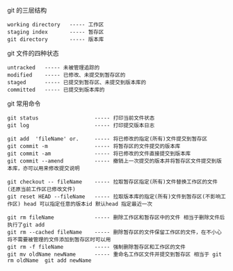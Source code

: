 git 的三层结构

	working directory	----- 工作区
	staging index		----- 暂存区
	git directory		----- 版本库
	

git 文件的四种状态

	untracked   ----- 未被管理追踪的
	modified	----- 已修改、未提交到暂存区的
	staged		----- 已提交到暂存区、未提交到版本库的
	committed 	----- 已提交到版本库的


git 常用命令

	git status  				----- 打印当前文件状态
	git log						----- 打印提交版本日志
	
	git add  'fileName'	or. 	----- 将已修改的指定(所有)文件提交到暂存区 
	git commit -m				----- 将暂存区的文件提交的版本库
	git commit -am				----- 将已修改的文件直接提交到版本库
	git commit --amend 			----- 撤销上一次提交的版本并将暂存区文件提交到版本库，亦可以用来修改提交说明

	git checkout -- fileName	----- 拉取暂存区指定(所有)文件替换工作区的文件 (还原当前工作区已修改文件)
	git reset HEAD --fileName	----- 拉取版本库的指定(所有)文件到暂存区(不影响工作区) head 可以指定任意的版本id 默认head 指定最近一次

	git rm fileName				----- 删除工作区和暂存区中的文件 相当于删除文件后执行了git add
	git rm --cached fileName	----- 删除暂存区的文件保留工作区的文件，在不小心将不需要被管理的文件添加到暂存区时可以用
	git rm -f fileName			----- 强制删除暂存区和工作区的文件
	git mv oldName newName		----- 重命名工作区文件并提交到暂存区 相当于 git rm oldName  git add newName
